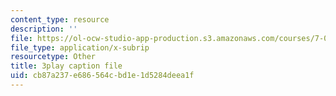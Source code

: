 ```yaml
---
content_type: resource
description: ''
file: https://ol-ocw-studio-app-production.s3.amazonaws.com/courses/7-01sc-fundamentals-of-biology-fall-2011/cb87a237e686564cbd1e1d5284deea1f_uERjKWXO4NQ.vtt
file_type: application/x-subrip
resourcetype: Other
title: 3play caption file
uid: cb87a237-e686-564c-bd1e-1d5284deea1f
---
```

